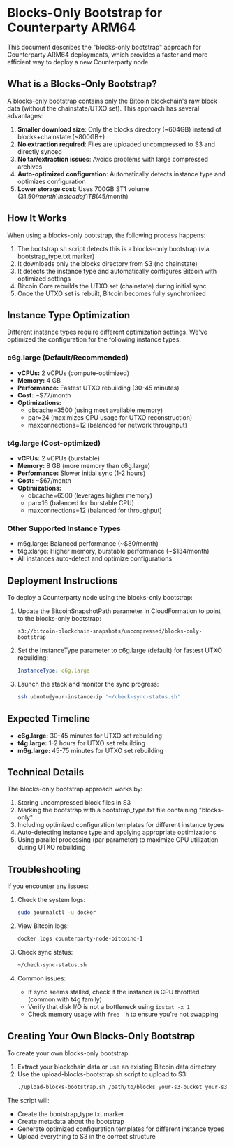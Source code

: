 # Blocks-Only Bootstrap for Counterparty ARM64

This document describes the "blocks-only bootstrap" approach for Counterparty ARM64 deployments, which provides a faster and more efficient way to deploy a new Counterparty node.

## What is a Blocks-Only Bootstrap?

A blocks-only bootstrap contains only the Bitcoin blockchain's raw block data (without the chainstate/UTXO set). This approach has several advantages:

1. **Smaller download size**: Only the blocks directory (~604GB) instead of blocks+chainstate (~800GB+)
2. **No extraction required**: Files are uploaded uncompressed to S3 and directly synced
3. **No tar/extraction issues**: Avoids problems with large compressed archives
4. **Auto-optimized configuration**: Automatically detects instance type and optimizes configuration
5. **Lower storage cost**: Uses 700GB ST1 volume ($31.50/month) instead of 1TB ($45/month)

## How It Works

When using a blocks-only bootstrap, the following process happens:

1. The bootstrap.sh script detects this is a blocks-only bootstrap (via bootstrap_type.txt marker)
2. It downloads only the blocks directory from S3 (no chainstate)
3. It detects the instance type and automatically configures Bitcoin with optimized settings
4. Bitcoin Core rebuilds the UTXO set (chainstate) during initial sync
5. Once the UTXO set is rebuilt, Bitcoin becomes fully synchronized

## Instance Type Optimization

Different instance types require different optimization settings. We've optimized the configuration for the following instance types:

### c6g.large (Default/Recommended)
- **vCPUs:** 2 vCPUs (compute-optimized)
- **Memory:** 4 GB
- **Performance:** Fastest UTXO rebuilding (30-45 minutes)
- **Cost:** ~$77/month
- **Optimizations:**
  - dbcache=3500 (using most available memory)
  - par=24 (maximizes CPU usage for UTXO reconstruction)
  - maxconnections=12 (balanced for network throughput)

### t4g.large (Cost-optimized)
- **vCPUs:** 2 vCPUs (burstable)
- **Memory:** 8 GB (more memory than c6g.large)
- **Performance:** Slower initial sync (1-2 hours)
- **Cost:** ~$67/month
- **Optimizations:**
  - dbcache=6500 (leverages higher memory)
  - par=16 (balanced for burstable CPU)
  - maxconnections=12 (balanced for throughput)

### Other Supported Instance Types
- m6g.large: Balanced performance (~$80/month)
- t4g.xlarge: Higher memory, burstable performance (~$134/month)
- All instances auto-detect and optimize configurations

## Deployment Instructions

To deploy a Counterparty node using the blocks-only bootstrap:

1. Update the BitcoinSnapshotPath parameter in CloudFormation to point to the blocks-only bootstrap:
   ```
   s3://bitcoin-blockchain-snapshots/uncompressed/blocks-only-bootstrap
   ```

2. Set the InstanceType parameter to c6g.large (default) for fastest UTXO rebuilding:
   ```yaml
   InstanceType: c6g.large
   ```

3. Launch the stack and monitor the sync progress:
   ```bash
   ssh ubuntu@your-instance-ip '~/check-sync-status.sh'
   ```

## Expected Timeline

- **c6g.large:** 30-45 minutes for UTXO set rebuilding
- **t4g.large:** 1-2 hours for UTXO set rebuilding
- **m6g.large:** 45-75 minutes for UTXO set rebuilding

## Technical Details

The blocks-only bootstrap approach works by:

1. Storing uncompressed block files in S3
2. Marking the bootstrap with a bootstrap_type.txt file containing "blocks-only"
3. Including optimized configuration templates for different instance types
4. Auto-detecting instance type and applying appropriate optimizations
5. Using parallel processing (par parameter) to maximize CPU utilization during UTXO rebuilding

## Troubleshooting

If you encounter any issues:

1. Check the system logs:
   ```bash
   sudo journalctl -u docker 
   ```

2. View Bitcoin logs:
   ```bash
   docker logs counterparty-node-bitcoind-1
   ```

3. Check sync status:
   ```bash
   ~/check-sync-status.sh
   ```

4. Common issues:
   - If sync seems stalled, check if the instance is CPU throttled (common with t4g family)
   - Verify that disk I/O is not a bottleneck using `iostat -x 1`
   - Check memory usage with `free -h` to ensure you're not swapping

## Creating Your Own Blocks-Only Bootstrap

To create your own blocks-only bootstrap:

1. Extract your blockchain data or use an existing Bitcoin data directory
2. Use the upload-blocks-bootstrap.sh script to upload to S3:
   ```bash
   ./upload-blocks-bootstrap.sh /path/to/blocks your-s3-bucket your-s3-prefix
   ```

The script will:
- Create the bootstrap_type.txt marker
- Create metadata about the bootstrap
- Generate optimized configuration templates for different instance types
- Upload everything to S3 in the correct structure